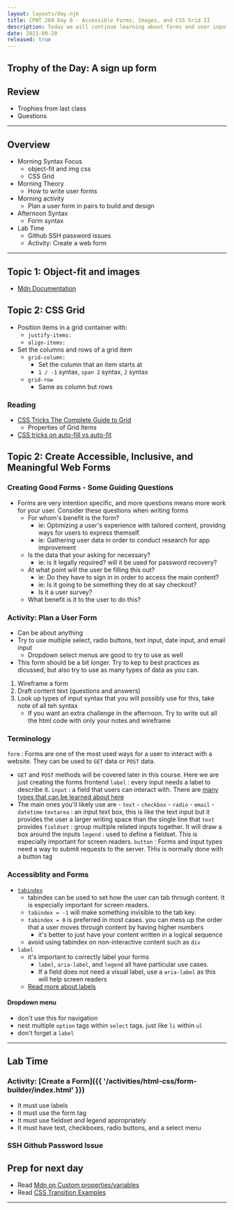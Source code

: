 ```yaml
---
layout: layouts/day.njk
title: CPNT 260 Day 8 - Accessible Forms, Images, and CSS Grid II
description: Today we will continue learning about forms and user input. Along with learning form syntax and practicing design strategies that were covered in DSGN-270, we will also learn how to make our forms readable by screen readers.
date: 2021-09-28
released: true
---
```


## Trophy of the Day: A sign up form

## Review

- Trophies from last class
- Questions

---

## Overview

- Morning Syntax Focus
  - object-fit and img css
  - CSS Grid
- Morning Theory
  - How to write user forms 
- Morning activity
  - Plan a user form in pairs to build and design
- Afternoon Syntax
  - Form syntax
- Lab Time
  - Github SSH password issues
  - Activity: Create a web form



---
## Topic 1: Object-fit and images
- [Mdn Documentation](https://developer.mozilla.org/en-US/docs/Web/CSS/object-fit)

## Topic 2: CSS Grid
- Position items in a grid container with:
  - `justify-items:`
  - `align-items:`
- Set the columns and rows of a grid item
  - `grid-column:`
    - Set the column that an item starts at
    - `1 / -1` syntax, `span 2` syntax, `2` syntax 
  - `grid-row`
    - Same as column but rows
### Reading
- [CSS Tricks The Complete Guide to Grid](https://css-tricks.com/snippets/css/complete-guide-grid/)
  - Properties of Grid Items
- [CSS tricks on auto-fill vs auto-fit](https://css-tricks.com/auto-sizing-columns-css-grid-auto-fill-vs-auto-fit/)


## Topic 2: Create Accessible, Inclusive, and Meaningful Web Forms

### Creating Good Forms - Some Guiding Questions

- Forms are very intention specific, and more questions means more work for your user. Consider these questions when writing forms
  - For whom's benefit is the form?
    - ie: Optimizing a user's experience with tailored content, providng ways for users to express themself.
    - ie: Gathering user data in order to conduct research for app improvement
  - Is the data that your asking for necessary?
    - ie: is it legally required? will it be used for password recovery?
  - At what point will the user be filling this out?
    - ie: Do they have to sign in in order to access the main content?
    - ie: Is it going to be something they do at say checkout?
    - Is it a user survey?
  - What benefit is it to the user to do this?

### Activity: Plan a User Form
- Can be about anything
- Try to use multiple select, radio buttons, text input, date input, and email input
    - Dropdown select menus are good to try to use as well
- This form should be a bit longer. Try to kep to best practices as dicussed, but also try to use as many types of data as you can.
1. Wireframe a form
2. Draft content text (questions and answers)
3. Look up types of input syntax that you will possibly use for this, take note of all teh syntax
   - If you want an extra challenge in the afternoon. Try to write out all the html code with only your notes and wireframe

### Terminology

`form`
: Forms are one of the most used ways for a user to interact with a website. They can be used to `GET` data or `POST` data.

- `GET` and `POST` methods will be covered later in this course. Here we are just creating the forms frontend
  `label`
  : every input needs a label to describe it.
  `input`
  : a field that users can interact with. There are [many types that can be learned about here](https://developer.mozilla.org/en-US/docs/Learn/Forms/HTML5_input_types)
- The main ones you'll likely use are - `text` - `checkbox` - `radio` - `email` - `datetime`
  `textarea`
  : an input text box, this is like the text input but it provides the user a larger writing space than the single line that `text` provides
  `fieldset`
  : group multiple related inputs together. It will draw a box around the inputs
  `legend`
  : used to define a fieldset. This is especially important for screen readers.
  `button`
  : Forms and input types need a way to submit requests to the server. THis is normally done with a button tag

### Accessiblity and Forms

- [`tabindex`](https://developer.mozilla.org/en-US/docs/Web/HTML/Global_attributes/tabindex)
  - tabindex can be used to set how the user can tab through content. It is especially important for screen readers.
  - `tabindex = -1` will make something invisible to the tab key.
  - `tabindex = 0` is preferred in most cases. you can mess up the order that a user moves through content by having higher numbers
    - it's better to just have your content written in a logical sequence
  - avoid using tabindex on non-interactive content such as `div`
- `label`
  - it's important to correctly label your forms
    - `label`, `aria-label`, and `legend` all have particular use cases.
    - If a field does not need a visual label, use a `aria-label` as this will help screen readers
  - [Read more about labels](https://www.w3schools.com/accessibility/accessibility_labels.php)

#### Dropdown menu

- don't use this for navigation
- nest multiple `option` tags within `select` tags. just like `li` within `ul`
- don't forget a `label`

---

## Lab Time

### Activity: [Create a Form]({{ '/activities/html-css/form-builder/index.html' }})

- It must use labels
- It must use the form tag
- It must use fieldset and legend appropriately
- It must have text, checkboxes, radio buttons, and a select menu

### SSH Github Password Issue

## Prep for next day

- Read [Mdn on Custom properties/variables](https://developer.mozilla.org/en-US/docs/Web/CSS/Using_CSS_custom_properties)
- Read [CSS Transition Examples](https://www.freecodecamp.org/news/css-transition-examples/)

---
